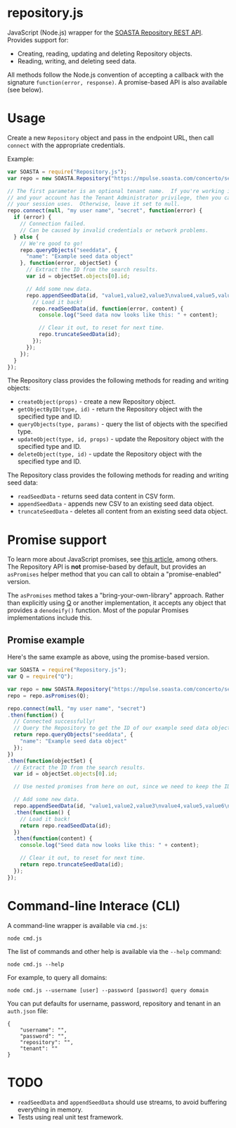 # repository.js
JavaScript (Node.js) wrapper for the [SOASTA Repository REST API](http://cdn.soasta.com/productresource/api/repository_api/index.html).  Provides support for:

* Creating, reading, updating and deleting Repository objects.
* Reading, writing, and deleting seed data.

All methods follow the Node.js convention of accepting a callback with the signature `function(error, response)`.  A promise-based API is also available (see below).

# Usage
Create a new `Repository` object and pass in the endpoint URL, then call `connect` with the appropriate credentials.

Example:
```JavaScript
var SOASTA = require("Repository.js");
var repo = new SOASTA.Repository("https://mpulse.soasta.com/concerto/services/rest/RepositoryService/v1");

// The first parameter is an optional tenant name.  If you're working in a multi-tenant environment,
// and your account has the Tenant Administrator privilege, then you can use this to control which tenant
// your session uses.  Otherwise, leave it set to null.
repo.connect(null, "my user name", "secret", function(error) {
  if (error) {
    // Connection failed.
    // Can be caused by invalid credentials or network problems.
  } else {
    // We're good to go!
    repo.queryObjects("seeddata", {
      "name": "Example seed data object"
    }, function(error, objectSet) {
      // Extract the ID from the search results.
      var id = objectSet.objects[0].id;

      // Add some new data.
      repo.appendSeedData(id, "value1,value2,value3\nvalue4,value5,value6\nvalue7,value8,value9", function(error) {
        // Load it back!
        repo.readSeedData(id, function(error, content) {
          console.log("Seed data now looks like this: " + content);

          // Clear it out, to reset for next time.
          repo.truncateSeedData(id);
        });
      });
    });
  }
});
```

The Repository class provides the following methods for reading and writing objects:

* `createObject(props)` - create a new Repository object.
* `getObjectByID(type, id)` - return the Repository object with the specified type and ID.
* `queryObjects(type, params)` - query the list of objects with the specified type.
* `updateObject(type, id, props)` - update the Repository object with the specified type and ID.
* `deleteObject(type, id)` - update the Repository object with the specified type and ID.

The Repository class provides the following methods for reading and writing seed data:

* `readSeedData` - returns seed data content in CSV form.
* `appendSeedData` - appends new CSV to an existing seed data object.
* `truncateSeedData` - deletes all content from an existing seed data object.

# Promise support
To learn more about JavaScript promises, see [this article](http://www.html5rocks.com/en/tutorials/es6/promises/), among others.  The Repository API is **not** promise-based by default, but provides an `asPromises` helper method that you can call to obtain a "promise-enabled" version.

The `asPromises` method takes a "bring-your-own-library" approach.  Rather than explicitly using [Q](https://github.com/kriskowal/q) or another implementation, it accepts any object that provides a `denodeify()` function.  Most of the popular Promises implementations include this.

## Promise example

Here's the same example as above, using the promise-based version.

```JavaScript
var SOASTA = require("Repository.js");
var Q = require("Q");

var repo = new SOASTA.Repository("https://mpulse.soasta.com/concerto/services/rest/RepositoryService/v1");
repo = repo.asPromises(Q);

repo.connect(null, "my user name", "secret")
.then(function() {
  // Connected successfully!
  // Query the Repository to get the ID of our example seed data object.
  return repo.queryObjects("seeddata", {
    "name": "Example seed data object"
  });
})
.then(function(objectSet) {
  // Extract the ID from the search results.
  var id = objectSet.objects[0].id;

  // Use nested promises from here on out, since we need to keep the ID in scope.

  // Add some new data.
  repo.appendSeedData(id, "value1,value2,value3\nvalue4,value5,value6\nvalue7,value8,value9")
  .then(function() {
    // Load it back!
    return repo.readSeedData(id);
  })
  .then(function(content) {
    console.log("Seed data now looks like this: " + content);

    // Clear it out, to reset for next time.
    return repo.truncateSeedData(id);
  });
});
```

# Command-line Interace (CLI)

A command-line wrapper is available via `cmd.js`:

    node cmd.js

The list of commands and other help is available via the `--help` command:

    node cmd.js --help

For example, to query all domains:

    node cmd.js --username [user] --password [password] query domain

You can put defaults for username, password, repository and tenant in an `auth.json` file:

```
{
	"username": "",
	"password": "",
	"repository": "",
    "tenant": ""
}
```

# TODO

* `readSeedData` and `appendSeedData` should use streams, to avoid buffering everything in memory.
* Tests using real unit test framework.
